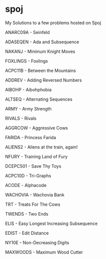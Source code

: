 # spoj
My Solutions to a few problems hosted on Spoj 

ANARC09A - Seinfeld 

ADASEQEN - Ada and Subsequence 

NAKANJ - Minimum Knight Moves

FOXLINGS - Foxlings

ACPC11B - Between the Mountains

ADDREV - Adding Reversed Numbers

AIBOHP - Aibohphobia

ALTSEQ - Alternating Sequences

ARMY - Army Strength

RIVALS - Rivals

AGGRCOW - Aggressive Cows

FARIDA - Princess Farida

ALIENS2 - Aliens at the train, again!

NFURY - Training Land of Fury

DCEPC501 - Save Thy Toys

ACPC10D - Tri-Graphs

ACODE - Alphacode

WACHOVIA - Wachovia Bank

TRT - Treats For The Cows

TWENDS - Two Ends

ELIS - Easy Longest Increasing Subsequence

EDIST - Edit Distance

NY10E -  Non-Decreasing Digits

MAXWOODS - Maximum Wood Cutter
